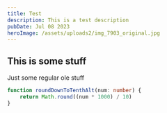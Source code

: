 ```yaml
---
title: Test
description: This is a test description
pubDate: Jul 08 2023
heroImage: /assets/uploads2/img_7903_original.jpg
---
```


## This is some stuff

Just some regular ole stuff

```typescript
function roundDownToTenthAlt(num: number) {
	return Math.round((num * 1000) / 10)
}
```
